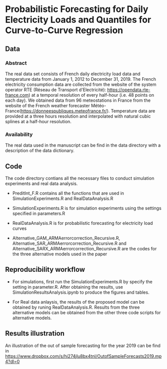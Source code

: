 # Probabilistic Forecasting for Daily Electricity Loads and Quantiles for Curve-to-Curve Regression

## Data 
### Abstract
The real data set consists of French daily electricity load data and temperature data from January 1, 2012 to December 31, 2019. The French electricity consumption data are collected from the website of the system operator RTE (Réseau de Transport d'Electricité): https://opendata.rte-france.com) at a temporal resolution of every half-hour (i.e. 48 points on each day). We obtained data from 96 meteostations in France from the website of the French weather forecaster Météo-France(https://donneespubliques.meteofrance.fr/). Temperature data are provided at a three hours resolution and interpolated with natural cubic splines at a half-hour resolution.

### Availability
The real data used in the manuscript can be find in the data directory with a description of the data dictionary.


## Code
The code directory contians all the necessary files to conduct simulation experiments and real data analysis.

* PreditInt_F.R contains all the functions that are used in SimulationExperiments.R and RealDataAnalysis.R

* SimulationExperiments.R is for simulation experiments using the settings specified in parameters.R

* RealDataAnalysis.R is for probabilistic forecasting for electricity load curves

* Alternative_GAM_ARMAerrorcorrection_Recursive.R, Alternative_SAR_ARMAerrorcorrection_Recursive.R and Alternative_SARX_ARMAerrorcorrection_Recursive.R are the codes for the three alternative models used in the paper


## Reproducibility workflow
* For simulations, first run the SimulationExperiments.R by specify the setting in parameter.R. After obtaining the results, use SimulationResultsAnalysis.ipynb to produce the figures and tables.

* For Real data anlaysis, the results of the proposed model can be obtained by runing RealDataAnalysis.R. Results from the three alternative models can be obtained from the other three code scripts for alternative models.


## Results illustration
An illustration of the out of sample forecasting for the year 2019 can be find in https://www.dropbox.com/s/hi274jlu8bx4tnl/OutofSampleForecasts2019.mp4?dl=0 
